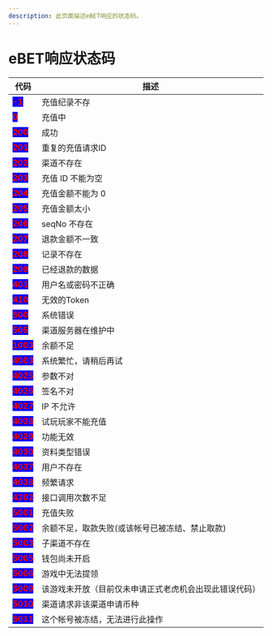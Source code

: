 ```yaml
---
description: 此页面描述eBET响应的状态码。
---
```


# eBET响应状态码

| 代码                                                             | 描述                          |
| -------------------------------------------------------------- | --------------------------- |
| <mark style="color:red;background-color:blue;">**-1**</mark>   | 充值纪录不存                      |
| <mark style="color:red;background-color:blue;">**0**</mark>    | 充值中                         |
| <mark style="color:red;background-color:blue;">**200**</mark>  | 成功                          |
| <mark style="color:red;background-color:blue;">**201**</mark>  | 重复的充值请求ID                   |
| <mark style="color:red;background-color:blue;">**202**</mark>  | 渠道不存在                       |
| <mark style="color:red;background-color:blue;">**203**</mark>  | 充值 ID 不能为空                  |
| <mark style="color:red;background-color:blue;">**204**</mark>  | 充值金额不能为 0                   |
| <mark style="color:red;background-color:blue;">**205**</mark>  | 充值金额太小                      |
| <mark style="color:red;background-color:blue;">**206**</mark>  | seqNo 不存在                   |
| <mark style="color:red;background-color:blue;">**207**</mark>  | 退款金额不一致                     |
| <mark style="color:red;background-color:blue;">**208**</mark>  | 记录不存在                       |
| <mark style="color:red;background-color:blue;">**209**</mark>  | 已经退款的数据                     |
| <mark style="color:red;background-color:blue;">**401**</mark>  | 用户名或密码不正确                   |
| <mark style="color:red;background-color:blue;">**410**</mark>  | 无效的Token                    |
| <mark style="color:red;background-color:blue;">**500**</mark>  | 系统错误                        |
| <mark style="color:red;background-color:blue;">**505**</mark>  | 渠道服务器在维护中                   |
| <mark style="color:red;background-color:blue;">**1003**</mark> | 余额不足                        |
| <mark style="color:red;background-color:blue;">**4003**</mark> | 系统繁忙，请稍后再试                  |
| <mark style="color:red;background-color:blue;">**4025**</mark> | 参数不对                        |
| <mark style="color:red;background-color:blue;">**4026**</mark> | 签名不对                        |
| <mark style="color:red;background-color:blue;">**4027**</mark> | IP 不允许                      |
| <mark style="color:red;background-color:blue;">**4028**</mark> | 试玩玩家不能充值                    |
| <mark style="color:red;background-color:blue;">**4029**</mark> | 功能无效                        |
| <mark style="color:red;background-color:blue;">**4030**</mark> | 资料类型错误                      |
| <mark style="color:red;background-color:blue;">**4037**</mark> | 用户不存在                       |
| <mark style="color:red;background-color:blue;">**4038**</mark> | 频繁请求                        |
| <mark style="color:red;background-color:blue;">**4202**</mark> | 接口调用次数不足                    |
| <mark style="color:red;background-color:blue;">**5001**</mark> | 充值失败                        |
| <mark style="color:red;background-color:blue;">**5002**</mark> | 余额不足，取款失败(或该帐号已被冻结、禁止取款)    |
| <mark style="color:red;background-color:blue;">**5003**</mark> | 子渠道不存在                      |
| <mark style="color:red;background-color:blue;">**5005**</mark> | 钱包尚未开启                      |
| <mark style="color:red;background-color:blue;">**5006**</mark> | 游戏中无法提领                     |
| <mark style="color:red;background-color:blue;">**5009**</mark> | 该游戏未开放（目前仅未申请正式老虎机会出现此错误代码） |
| <mark style="color:red;background-color:blue;">**5010**</mark> | 渠道请求非该渠道申请币种                |
| <mark style="color:red;background-color:blue;">**5011**</mark> | 这个帐号被冻结，无法进行此操作             |
